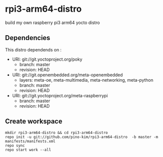 # rpi3-arm64-distro
build my own raspberry pi3 arm64 yocto distro

## Dependencies

This distro dependends on : 

* URI: git://git.yoctoproject.org/poky
	* branch: master
	* revision: HEAD
* URI: git://git.openembedded.org/meta-openembedded
	* layers: meta-oe, meta-multimedia, meta-networking, meta-python
	* branch: master
	* revision: HEAD
* URI: git://git.yoctoproject.org/meta-raspberrypi
	* branch: master
	* revision: HEAD

## Create workspace
```text
mkdir rpi3-arm64-distro && cd rpi3-arm64-distro
repo init -u git://github.com/pino-kim/rpi3-arm64-distro  -b master -m manifests/manifests.xml
repo sync
repo start work --all
```



